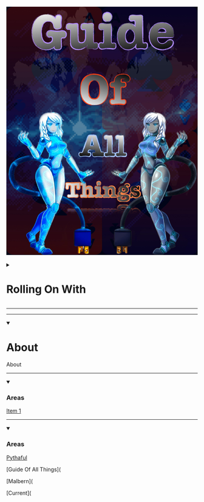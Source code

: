 ![](/docs/Additional/Material/GOAT.jpeg)

<details closed><summary><h1>Rolling On With</h1></summary>

<details closed><summary><h2>Malbern</h2></summary>

is the organization to host this. We welcome all! Please check it out, it’s just a place trying to make things better.

#### Malbern Locations

* [**Net Website**](https://malbern.net)

* [**Org Website**](https://malbern.org)

* [**Github**](https://github.com/Malbern)

* [**Discord**](https://discord.gg/xvQTmTa6af)

</details>

***

<details closed><summary><h2>Guide Of All Things</h2></summary>

is anything and everything, organizing info and putting things together is what we do. Guides are on the way.

#### Guide Of All Things Locations

* [**Com Website**](https://guideofallthings.com)

* [**Discord**](https://discord.gg/HXTXRrqjuN)

</details>

***

<details closed><summary><h2>Pythaful</h2></summary>


is a way to clean up this digital world. Interests in all things technological and beyond.

#### Pythaful Locations

* [**Com Website**](https://pythaful.com)

* [**Discord**](https://discord.gg/xvQTmTa6af)
<!—Links to Malbern currently—>

</details>

</details>

***

***

<details open><summary><h1>About</h1></summary>

About

</details>

***

<details open><summary><h3>Areas</h1></summary>

[Item 1](/Item/InfoItem.md)

</details>

***

<details open><summary><h3>Areas</h1></summary>

[Pythaful]()

[Guide Of All Things](

[Malbern](

[Current](

</details>